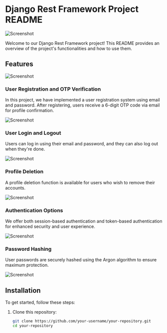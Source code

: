 # Django Rest Framework Project README

![Screenshot](link_to_registration_screenshot.png)

Welcome to our Django Rest Framework project! This README provides an overview of the project's functionalities and how to use them.

## Features

![Screenshot](link_to_features_screenshot.png)

### User Registration and OTP Verification

In this project, we have implemented a user registration system using email and password. After registering, users receive a 6-digit OTP code via email for profile confirmation.

![Screenshot](link_to_registration_flow_screenshot.png)

### User Login and Logout

Users can log in using their email and password, and they can also log out when they're done.

![Screenshot](link_to_login_screenshot.png)

### Profile Deletion

A profile deletion function is available for users who wish to remove their accounts.

![Screenshot](link_to_profile_deletion_screenshot.png)

### Authentication Options

We offer both session-based authentication and token-based authentication for enhanced security and user experience.

![Screenshot](link_to_authentication_options_screenshot.png)

### Password Hashing

User passwords are securely hashed using the Argon algorithm to ensure maximum protection.

![Screenshot](link_to_hashing_screenshot.png)

## Installation

To get started, follow these steps:

1. Clone this repository:
   ```bash
   git clone https://github.com/your-username/your-repository.git
   cd your-repository
